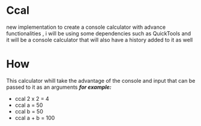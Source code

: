 # Ccal
new implementation to create a console calculator with advance functionalities , i will be using some dependencies such as QuickTools and it will be a console calculator that will also  have a history added to it as well 

# How
This calculator whill take the advantage of the console
and input that can be passed to it as an arguments 
***for example:***
- ccal 2 x 2  = 4 
- ccal a = 50 
- ccal b = 50 
- ccal a + b = 100  
